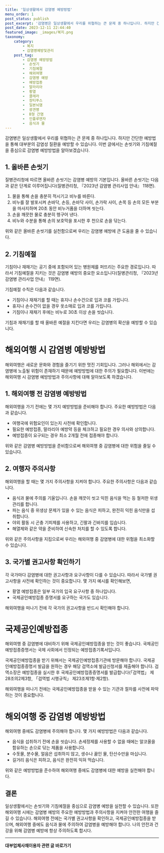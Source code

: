 ```yaml
---
title: '일상생활에서 감염병 예방방법'
menu_order: 1
post_status: publish
post_excerpt: '감염병은 일상생활에서 우리를 위협하는 큰 문제 중 하나입니다. 하지만 간단한 예방법을 통해 대부분의 감염성 질환을 예방할 수 있습니다. 이번 글에서는 손씻기와 기침예절을 중심으로 감염병 예방방법을 알아보겠습니다.'
post_date: 2023-12-11 22:44:40
featured_image: _images/복지.png
taxonomy:
    category:
        - 복지
        - 감염병예방및관리
    post_tag:
        - 감염병 예방방법
        -  손씻기
        -  기침예절
        -  해외여행
        -  감염병 예방
        -  예방접종
        -  말라리아
        -  황열
        -  콜레라
        -  장티푸스
        -  일본뇌염
        -  광견병
        -  B형 간염
        -  인플루엔자
        -  음식과 물
---
```



감염병은 일상생활에서 우리를 위협하는 큰 문제 중 하나입니다. 하지만 간단한 예방법을 통해 대부분의 감염성 질환을 예방할 수 있습니다. 이번 글에서는 손씻기와 기침예절을 중심으로 감염병 예방방법을 알아보겠습니다.

## 1. 올바른 손씻기

질병관리청에 따르면 올바른 손씻기는 감염병 예방의 기본입니다. 올바른 손씻기는 다음과 같은 단계로 이루어집니다(질병관리청, 『2023년 감염병 관리사업 안내』 118면).

1. 물을 통해 손을 충분히 적시기고 비누를 바른다.
2. 비누를 잘 발포시켜 손바닥, 손등, 손바닥 사이, 손가락 사이, 손목 등 손의 모든 부분을 마사지하며 20초 동안 비누거품을 더하며 씻는다.
3. 손을 깨끗한 물로 충분히 헹구어 낸다.
4. 비누와 수분을 통해 손의 보호막을 포시한 후 천으로 손을 닦는다.

위와 같은 올바른 손씻기를 실천함으로써 우리는 감염병 예방에 큰 도움을 줄 수 있습니다.

## 2. 기침예절

기침이나 재채기는 공기 중에 포함되어 있는 병원체를 퍼뜨리는 주요한 경로입니다. 따라서 기침예절을 지키는 것은 감염병 예방의 중요한 요소입니다(질병관리청, 『2023년 감염병 관리사업 안내』 119면).

기침예절 수칙은 다음과 같습니다.

- 기침이나 재채기를 할 때는 휴지나 손수건으로 입과 코를 가립니다.
- 휴지나 손수건이 없을 경우 옷소매로 입과 코를 가립니다.
- 기침이나 재채기 후에는 비누로 30초 이상 손을 씻습니다.

기침과 재채기를 할 때 올바른 예절을 지킨다면 우리는 감염병의 확산을 예방할 수 있습니다.

# 해외여행 시 감염병 예방방법

해외여행은 새로운 문화와 경험을 즐기기 위한 멋진 기회입니다. 그러나 해외에서는 감염병에 노출될 위험이 존재하기 때문에 예방방법에 대한 주의가 필요합니다. 이번에는 해외여행 시 감염병 예방방법과 주의사항에 대해 알아보도록 하겠습니다.

## 1. 해외여행 전 감염병 예방방법

해외여행을 가기 전에는 몇 가지 예방방법을 준비해야 합니다. 주요한 예방방법은 다음과 같습니다.

- 여행국에 위험요인이 있는지 사전에 확인합니다.
- 필요한 예방접종, 말라리아 예방약 등을 체크하고 필요한 경우 의사와 상의합니다.
- 예방접종이 요구되는 경우 최소 2개월 전에 접종해야 합니다.

위와 같은 감염병 예방방법을 준비함으로써 해외여행 중 감염병에 대한 위험을 줄일 수 있습니다.

## 2. 여행자 주의사항

해외여행을 할 때는 몇 가지 주의사항을 지켜야 합니다. 주요한 주의사항은 다음과 같습니다.

- 음식과 물에 주의를 기울입니다. 손을 깨끗이 씻고 익힌 음식을 먹는 등 철저한 위생 관리를 합니다.
- 파는 음식 중 위생상 문제가 있을 수 있는 음식은 피하고, 완전히 익힌 음식만을 섭취합니다.
- 야외 활동 시 곤충 기피제를 사용하고, 긴팔과 긴바지를 입습니다.
- 해열제와 같은 약을 준비하여 신속한 처치를 할 수 있도록 합니다.

위와 같은 주의사항을 지킴으로써 우리는 해외여행 중 감염병에 대한 위험을 최소화할 수 있습니다.

## 3. 국가별 권고사항 확인하기

각 국가마다 감염병에 대한 권고사항과 요구사항이 다를 수 있습니다. 따라서 국가별 권고사항을 사전에 확인하는 것이 중요합니다. 몇 가지 예시를 확인해보면,

- 황열 예방접종은 일부 국가의 입국 요구사항 중 하나입니다.
- 국제공인예방접종 증명서를 요구하는 국가도 있습니다.

해외여행을 떠나기 전에 각 국가의 권고사항을 반드시 확인해야 합니다.

# 국제공인예방접종

해외여행 중 감염병에 대비하기 위해 국제공인예방접종을 받는 것이 좋습니다. 국제공인예방접종증명서는 국제 사회에서 인정되는 예방접종기록서입니다.

국제공인예방접종을 받기 위해서는 국제공인예방접종기관에 방문해야 합니다. 국제공인예방접종증명서 발급을 원하는 경우 해당 검역소에 발급신청서를 제출해야 합니다. 검역소장은 예방접종을 실시한 후 국제공인예방접종증명서를 발급합니다(「검역법」 제28조의2제3항, 「검역법 시행규칙」 제23조제1항·제2항).

해외여행을 떠나기 전에는 국제공인예방접종을 받을 수 있는 기관과 절차를 사전에 파악하는 것이 중요합니다.

# 해외여행 중 감염병 예방방법

해외여행 중에도 감염병에 주의해야 합니다. 몇 가지 예방방법은 다음과 같습니다.

- 음식을 섭취하기 전에 손을 씻습니다. 손세정제를 사용할 수 없을 때에는 알코올을 함유하는 손으로 닦는 제품을 사용합니다.
- 수돗물, 분수물, 얼음은 섭취하지 않고, 생수나 끓인 물, 탄산수만을 마십니다.
- 길거리 음식은 피하고, 음식은 완전히 익혀 먹습니다.

위와 같은 예방방법을 준수하여 해외여행 중에도 감염병에 대한 예방을 실천해야 합니다.

## 결론


일상생활에서는 손씻기와 기침예절을 중심으로 감염병 예방을 실천할 수 있습니다. 또한 해외여행 시에는 감염병 예방의 주요한 예방방법과 주의사항을 지켜야 안전한 여행을 즐길 수 있습니다. 해외여행 전에는 국가별 권고사항을 확인하고, 국제공인예방접종을 받으며, 해외여행 중에도 음식과 물에 주의하여 감염병을 예방해야 합니다. 나의 안전과 건강을 위해 감염병 예방에 항상 주의하도록 합시다.
<!-- wp:separator -->
<hr class="wp-block-separator has-alpha-channel-opacity"/>
<!-- /wp:separator -->

<!-- wp:group {"backgroundColor":"base","layout":{"type":"constrained"}} -->
<div class="wp-block-group has-base-background-color has-background"><!-- wp:paragraph {"align":"center","fontSize":"medium"} -->
<p class="has-text-align-center has-large-font-size"><strong>대부업체사채이용자 관련 글 바로가기</strong></p>
<!-- /wp:paragraph -->


<!-- wp:latest-posts
{"categories":[{"id":13558,"count":19,"description":"","link":"https://uknowlaw.com/category/%eb%8c%80%eb%b6%80%ec%97%85%ec%b2%b4%ec%82%ac%ec%b1%84%ec%9d%b4%ec%9a%a9%ec%9e%90/","name":"대부업체사채이용자","slug":"대부업체사채이용자","taxonomy":"category","parent":0,"meta":[],"_links":{"self":[{"href":"https://uknowlaw.com/wp-json/wp/v2/categories/13558"}],"collection":[{"href":"https://uknowlaw.com/wp-json/wp/v2/categories"}],"about":[{"href":"https://uknowlaw.com/wp-json/wp/v2/taxonomies/category"}],"wp:post_type":[{"href":"https://uknowlaw.com/wp-json/wp/v2/posts?categories=13558"}],"curies":[{"name":"wp","href":"https://api.w.org/{rel}","templated":true}]}}],"postsToShow":100,"excerptLength":28,"postLayout":"grid","columns":2,"featuredImageAlign":"left","featuredImageSizeSlug":"large","fontSize":"small"} /--></div>
<!-- /wp:group -->